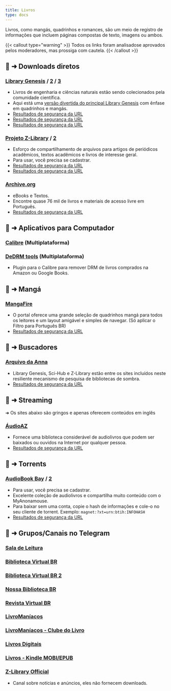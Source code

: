 ```yaml
---
title: Livros
type: docs
---
```

Livros, como mangás, quadrinhos e romances, são um meio de registro de informações que incluem páginas compostas de texto, imagens ou ambos.

{{< callout type="warning" >}}
Todos os links foram analisados ​​e aprovados pelos moderadores, mas prossiga com cautela.
{{< /callout >}}

## 📑 ➜ Downloads diretos

### [Library Genesis](https://libgen.is/) / [2](https://libgen.rs/) / [3](https://libgen.st/)
- Livros de engenharia e ciências naturais estão sendo colecionados pela comunidade científica.
- Aqui está uma [versão divertida do principal Library Genesis](https://libgen.fun/) com ênfase em quadrinhos e mangás.
- [Resultados de segurança da URL](https://www.urlvoid.com/scan/libgen.is/)
- [Resultados de segurança da URL](https://www.urlvoid.com/scan/libgen.rs/)
- [Resultados de segurança da URL](https://www.urlvoid.com/scan/libgen.st/)

### [Projeto Z-Library](https://singlelogin.re/) / [2](https://zlibrary-global.se/)
- Esforço de compartilhamento de arquivos para artigos de periódicos acadêmicos, textos acadêmicos e livros de interesse geral.
- Para usar, você precisa se cadastrar.
- [Resultados de segurança da URL](https://www.urlvoid.com/scan/singlelogin.re/)
- [Resultados de segurança da URL](https://www.urlvoid.com/scan/zlibrary-global.se/)

### [Archive.org](archive.org/details/texts?sort=-publicdate&and[]=language%3A"Portuguese")
- eBooks e Textos.
- Encontre quase 76 mil de livros e materiais de acesso livre em Português.
- [Resultados de segurança da URL](https://www.urlvoid.com/scan/archive.org/)

## 📑 ➜ Aplicativos para Computador

### [Calibre](https://github.com/kovidgoyal/calibre) (Multiplataforma)

### [DeDRM tools](https://github.com/apprenticeharper/DeDRM_tools) (Multiplataforma)
- Plugin para o Calibre para remover DRM de livros comprados na Amazon ou Google Books.

## 📑 ➜ Mangá

### [MangaFire](https://mangafire.to/)
- O portal oferece uma grande seleção de quadrinhos mangá para todos os leitores e um layout amigável e simples de navegar. (Só aplicar o Filtro para Português BR)
- [Resultados de segurança da URL](https://www.urlvoid.com/scan/mangafire.to/)

## 📑 ➜ Buscadores

### [Arquivo da Anna](https://pt.annas-archive.org/)
- Library Genesis, Sci-Hub e Z-Library estão entre os sites incluídos neste resiliente mecanismo de pesquisa de bibliotecas de sombra.
- [Resultados de segurança da URL](https://www.urlvoid.com/scan/annas-archive.org/)

## 📑 ➜ Streaming

➜ Os sites abaixo são gringos e apenas oferecem conteúdos em inglês

### [ÁudioAZ](https://audioaz.com/)
- Fornece uma biblioteca considerável de audiolivros que podem ser baixados ou ouvidos na Internet por qualquer pessoa.
- [Resultados de segurança da URL](https://www.urlvoid.com/scan/audioaz.com/)

## 🧲 ➜ Torrents

### [AudioBook Bay](https://audiobookbay.li/) / [2](https://audiobookbay.se/)
- Para usar, você precisa se cadastrar.
- Excelente coleção de audiolivros e compartilha muito conteúdo com o MyAnonamouse.
- Para baixar sem uma conta, copie o hash de informações e cole-o no seu cliente de torrent. Exemplo: `magnet:?xt=urn:btih:INFOHASH`
- [Resultados de segurança da URL](https://www.urlvoid.com/scan/audiobookbay.li/)

## 📣 ➜ Grupos/Canais no Telegram

### [Sala de Leitura](https://t.me/saladeleitura)

### [Biblioteca Virtual BR](https://t.me/BIBLIOTECAVIRTUALBR)

### [Biblioteca Virtual BR 2](https://t.me/BIBLIOTECAVIRTUALBR2)

### [Nossa Biblioteca BR](https://t.me/NOSSABIBLIOTECABR )

### [Revista Virtual BR](https://t.me/REVISTAVIRTUALBR)

### [LivroManíacos](https://t.me/livromaniacos)

### [LivroManíacos - Clube do Livro](https://t.me/livroscultura)

### [Livros Digitais](https://t.me/LivrosEmPdf)

### [Livros - Kindle MOBI/EPUB](https://t.me/pedelivroskindle)

### [Z-Library Official](https://t.me/zlibrary_official)
- Canal sobre notícias e anúncios, eles não fornecem downloads.
